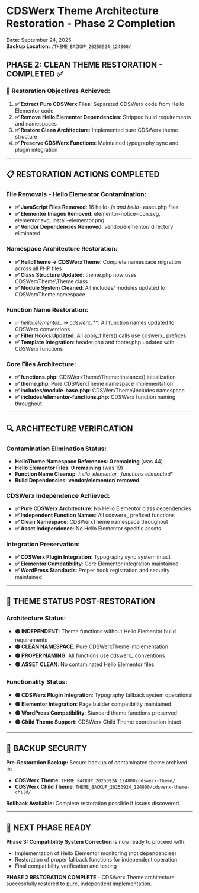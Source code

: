 # CDSWerx Theme Architecture Restoration - Phase 2 Completion

**Date:** September 24, 2025  
**Backup Location:** `/THEME_BACKUP_20250924_124800/`

## **PHASE 2: CLEAN THEME RESTORATION - COMPLETED** ✅

### **🎯 Restoration Objectives Achieved:**

1. **✅ Extract Pure CDSWerx Files**: Separated CDSWerx code from Hello Elementor code
2. **✅ Remove Hello Elementor Dependencies**: Stripped build requirements and namespaces  
3. **✅ Restore Clean Architecture**: Implemented pure CDSWerx theme structure
4. **✅ Preserve CDSWerx Functions**: Maintained typography sync and plugin integration

---

## **📋 RESTORATION ACTIONS COMPLETED**

### **File Removals - Hello Elementor Contamination:**
- **✅ JavaScript Files Removed**: 16 hello-*.js and hello-*.asset.php files
- **✅ Elementor Images Removed**: elementor-notice-icon.svg, elementor.svg, install-elementor.png
- **✅ Vendor Dependencies Removed**: vendor/elementor/ directory eliminated

### **Namespace Architecture Restoration:**
- **✅ HelloTheme → CDSWerxTheme**: Complete namespace migration across all PHP files
- **✅ Class Structure Updated**: theme.php now uses CDSWerxTheme\Theme class
- **✅ Module System Cleaned**: All includes/ modules updated to CDSWerxTheme namespace

### **Function Name Restoration:**
- **✅ hello_elementor_* → cdswerx_***: All function names updated to CDSWerx conventions
- **✅ Filter Hooks Updated**: All apply_filters() calls use cdswerx_ prefixes  
- **✅ Template Integration**: header.php and footer.php updated with CDSWerx functions

### **Core Files Architecture:**
- **✅ functions.php**: CDSWerxTheme\Theme::instance() initialization
- **✅ theme.php**: Pure CDSWerxTheme namespace implementation
- **✅ includes/module-base.php**: CDSWerxTheme\Includes namespace
- **✅ includes/elementor-functions.php**: CDSWerx function naming throughout

---

## **🔍 ARCHITECTURE VERIFICATION**

### **Contamination Elimination Status:**
- **HelloTheme Namespace References**: **0 remaining** (was 44)
- **Hello Elementor Files**: **0 remaining** (was 19)  
- **Function Name Cleanup**: **hello_elementor_* functions eliminated**
- **Build Dependencies**: **vendor/elementor/ removed**

### **CDSWerx Independence Achieved:**
- **✅ Pure CDSWerx Architecture**: No Hello Elementor class dependencies
- **✅ Independent Function Names**: All cdswerx_ prefixed functions  
- **✅ Clean Namespace**: CDSWerxTheme namespace throughout
- **✅ Asset Independence**: No Hello Elementor specific assets

### **Integration Preservation:**
- **✅ CDSWerx Plugin Integration**: Typography sync system intact
- **✅ Elementor Compatibility**: Core Elementor integration maintained
- **✅ WordPress Standards**: Proper hook registration and security maintained

---

## **🚀 THEME STATUS POST-RESTORATION**

### **Architecture Status:**
- **🟢 INDEPENDENT**: Theme functions without Hello Elementor build requirements
- **🟢 CLEAN NAMESPACE**: Pure CDSWerxTheme implementation
- **🟢 PROPER NAMING**: All functions use cdswerx_ conventions
- **🟢 ASSET CLEAN**: No contaminated Hello Elementor files

### **Functionality Status:**
- **🟢 CDSWerx Plugin Integration**: Typography fallback system operational
- **🟢 Elementor Integration**: Page builder compatibility maintained
- **🟢 WordPress Compatibility**: Standard theme functions preserved
- **🟢 Child Theme Support**: CDSWerx Child Theme coordination intact

---

## **📁 BACKUP SECURITY**

**Pre-Restoration Backup:** Secure backup of contaminated theme archived in:
- **CDSWerx Theme**: `THEME_BACKUP_20250924_124800/cdswerx-theme/`
- **CDSWerx Child Theme**: `THEME_BACKUP_20250924_124800/cdswerx-theme-child/`

**Rollback Available:** Complete restoration possible if issues discovered.

---

## **🎯 NEXT PHASE READY**

**Phase 3: Compatibility System Correction** is now ready to proceed with:
- Implementation of Hello Elementor monitoring (not dependencies)
- Restoration of proper fallback functions for independent operation
- Final compatibility verification and testing

**PHASE 2 RESTORATION COMPLETE** - CDSWerx Theme architecture successfully restored to pure, independent implementation.
